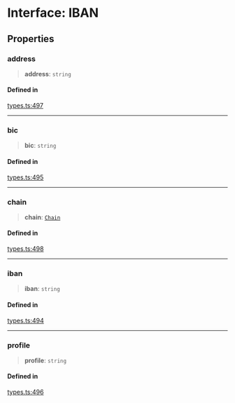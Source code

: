 # Interface: IBAN

## Properties

### address

> **address**: `string`

#### Defined in

[types.ts:497](https://github.com/monerium/js-monorepo/blob/main/packages/sdk/src/types.ts#L497)

***

### bic

> **bic**: `string`

#### Defined in

[types.ts:495](https://github.com/monerium/js-monorepo/blob/main/packages/sdk/src/types.ts#L495)

***

### chain

> **chain**: [`Chain`](/docs/packages/SDK/type-aliases/Chain.md)

#### Defined in

[types.ts:498](https://github.com/monerium/js-monorepo/blob/main/packages/sdk/src/types.ts#L498)

***

### iban

> **iban**: `string`

#### Defined in

[types.ts:494](https://github.com/monerium/js-monorepo/blob/main/packages/sdk/src/types.ts#L494)

***

### profile

> **profile**: `string`

#### Defined in

[types.ts:496](https://github.com/monerium/js-monorepo/blob/main/packages/sdk/src/types.ts#L496)
